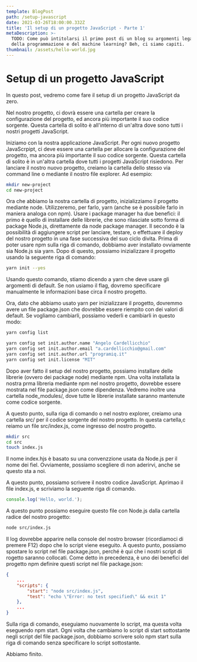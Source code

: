 ```yaml
---
template: BlogPost
path: /setup-javascript
date: 2021-03-26T18:00:00.332Z
title: 'Il setup di un progetto JavaScript - Parte 1'
metaDescription: >-
  TODO: Come può intitolarsi il primo post di un blog su argomenti legati al mondo
  della programmazione e del machine learning? Beh, ci siamo capiti.
thumbnail: /assets/hello-world.jpg
---
```


# Setup di un progetto JavaScript

In questo post, vedremo come fare il setup di un progetto JavaScript da zero. 

<!-- Vediamo come efettuare il setup di un progetto JavaScript (ed in particolare React) da zero. Dopo di questo, possiamo continuare avanzando il progetto in una applicazione frontend o backend. Nel caso si decida di andare per una applicazione frontend, faremo il setup nel modo "moderno", non effettuando il linking dei file JavaScript nei file HTML, ma usando un projehct bundler che automatizza questo processo. Qusto è uno dei modi più popolari per iniziare con un progetto JavaScript al giorno d'oggi. -->

Nel nostro progetto, ci dovrà essere una cartella per creare la configurazione del progetto, ed ancora più importante il suo codice sorgente. Questa cartella di solito è all'interno di un'altra dove sono tutti i nostri progetti JavaScript.

Iniziamo con la nostra applicazione JavaScript. Per ogni nuovo progetto JavaScrpipt, ci deve essere una cartella per allocare la configurazione del progetto, ma ancora più importante il suo codice sorgente. Questa cartella di solito è in un'altra cartella dove tutti i progetti JavaScript risiedono. Per lanciare il nostro nuovo progetto, creiamo la cartella dello stesso via command line o mediante il nostro file explorer. Ad esempio:

```sh
mkdir new-project
cd new-project
```

Ora che abbiamo la nostra cartella di progetto, inizializziamo il progetto mediante node. Utilizzeremo, per farlo, yarn (anche se è possibile farlo in maniera analoga con npm). Usare i package manager ha due benefici: il primo è quello di installare delle librerie, che sono rilasciate sotto forma di package Node.js, direttamente da node package manager. Il secondo è la possibilità di aggiungere script per lanciare, testare, o effettuare il deploy del nostro progetto in una fase successiva del suo ciclo divita. Prima di poter usare npm sulla riga di comando, dobbiamo aver installato ovviamente sia Node.js sia yarn. Dopo di questo, possiamo inizializzare il progetto usando la seguente riga di comando:

```sh
yarn init --yes
```

Usando questo comando, stiamo dicendo a yarn che deve usare gli argomenti di default. Se non usiamo il flag, dovremo specificare manualmente le informazioni base circa il nostro progetto.

Ora, dato che abbiamo usato yarn per inizializzare il progetto, dovremmo avere un file package.json che dovrebbe essere riempito con dei valori di default. Se vogliamo cambiarli, possiamo vederli e cambiarli in questo modo:

```sh
yarn config list

yarn config set init.author.name "Angelo Cardellicchio"
yarn config set init.author.email "a.cardellicchio@gmail.com"
yarn config set init.author.url "programiq.it"
yarn config set init.license "MIT"
```

Dopo aver fatto il setup del nostro progetto, possiamo installare delle librerie (ovvero dei package node) mediante npm. Una volta installata la nostra prma libreria mediante npm nel nostro progetto, dovrebbe essere mostrata nel file package.json come dipendenza. Vedremo inoltre una cartella node_modules/, dove tutte le librerie installate saranno mantenute come codice sorgente.

A questo punto, sulla riga di comando o nel nostro explorer, creiamo una cartella src/ per il codice sorgente del nostro progetto. In questa cartella,c reiamo un file src/index.js, come ingresso del nostro progetto.

```sh
mkdir src
cd src
touch index.js
```

Il nome index.hjs è basato su una convenzzione usata da Node.js per il nome dei fiel. Ovviamente, possiamo scegliere di non aderirvi, anche se questo sta a noi.

A questo punto, possiamo scrivere il nostro codice JavaScript. Aprimao il file index.js, e scriviamo la seguente riga di comando.

```js
console.log('Hello, world.');
```

A questo punto possiamo eseguire questo file con Node.js dalla cartella radice del nostro progetto:

```sh
node src/index.js
```

Il log dovrebbe apparire nella console del nostro browser (ricordiamoci di premere F12) dopo che lo script viene eseguito. A questo punto, possiamo spostare lo script nel file package.json, perché è qui che i nostri script di rogetto saranno collocati. Come detto in precedenza, è uno dei benefici del progetto npm definire questi script nel file package.json:

```json
{
    ...
    "scripts": {
        "start": "node src/index.js",
        "test": "echo \"Error: no test specified\" && exit 1"
    },
    ...
}
```

Sulla riga di comando, eseguiamo nuovamente lo script, ma questa volta eseguendo npm start. Ogni volta che cambiamo lo script di start sottostante negli script del file package.json, dobbiamo scrivere solo npm start sulla riga di comando senza specificare lo script sottostante.

Abbiamo finito.
